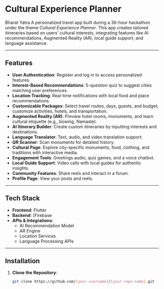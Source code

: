 # Cultural Experience Planner

  Bharat Yatra
A personalized travel app built during a 36-hour hackathon under the theme *Cultural Experience Planner*. This app creates tailored itineraries based on users' cultural interests, integrating features like AI recommendations, Augmented Reality (AR), local guide support, and language assistance.

---

## Features
- **User Authentication**: Register and log in to access personalized features.
- **Interest-Based Recommendations**: 5-question quiz to suggest cities matching user preferences.
- **Location Tracking**: Real-time notifications with local food and place recommendations.
- **Customizable Packages**: Select travel routes, days, guests, and budget; customize activities, hotels, and transportation.
- **Augmented Reality (AR)**: Preview hotel rooms, monuments, and learn cultural etiquette (e.g., bowing, Namaste).
- **AI Itinerary Builder**: Create custom itineraries by inputting interests and destinations.
- **Language Translator**: Text, audio, and video translation support.
- **QR Scanner**: Scan monuments for detailed history.
- **Cultural Page**: Explore city-specific monuments, food, clothing, and traditions with interactive media.
- **Engagement Tools**: Greetings audio, quiz games, and a voice chatbot.
- **Local Guide Support**: Video calls with local guides for authentic insights.
- **Community Features**: Share reels and interact in a forum.
- **Profile Page**: View your posts and reels.

---

## Tech Stack
- **Frontend**: Flutter
- **Backend**: [Firebase
- **APIs & Integrations**:
  - AI Recommendation Model
  - AR Engine
  - Location Services
  - Language Processing APIs

---

## Installation
1. **Clone the Repository**:
   ```bash
   git clone https://github.com/[your-username]/[your-repo-name].git
